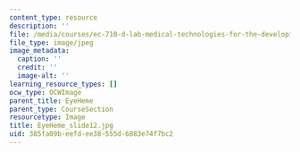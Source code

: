 ```yaml
---
content_type: resource
description: ''
file: /media/courses/ec-710-d-lab-medical-technologies-for-the-developing-world-spring-2010/385fa09beefdee38555d6883e74f7bc2_EyeHeme_slide12.jpg
file_type: image/jpeg
image_metadata:
  caption: ''
  credit: ''
  image-alt: ''
learning_resource_types: []
ocw_type: OCWImage
parent_title: EyeHeme
parent_type: CourseSection
resourcetype: Image
title: EyeHeme_slide12.jpg
uid: 385fa09b-eefd-ee38-555d-6883e74f7bc2
---
```

